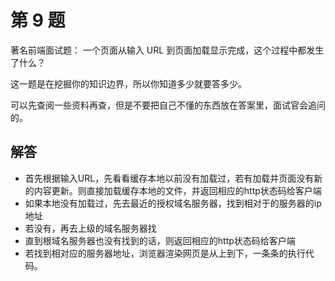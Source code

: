 # 第 9 题
著名前端面试题：
一个页面从输入 URL 到页面加载显示完成，这个过程中都发生了什么？

这一题是在挖掘你的知识边界，所以你知道多少就要答多少。

可以先查阅一些资料再查，但是不要把自己不懂的东西放在答案里，面试官会追问的。


## 解答
* 首先根据输入URL，先看看缓存本地以前没有加载过，若有加载并页面没有新的内容更新。则直接加载缓存本地的文件，并返回相应的http状态码给客户端
* 如果本地没有加载过，先去最近的授权域名服务器，找到相对于的服务器的ip地址
* 若没有，再去上级的域名服务器找
* 直到根域名服务器也没有找到的话，则返回相应的http状态码给客户端
* 若找到相对应的服务器地址，浏览器渲染网页是从上到下，一条条的执行代码。
